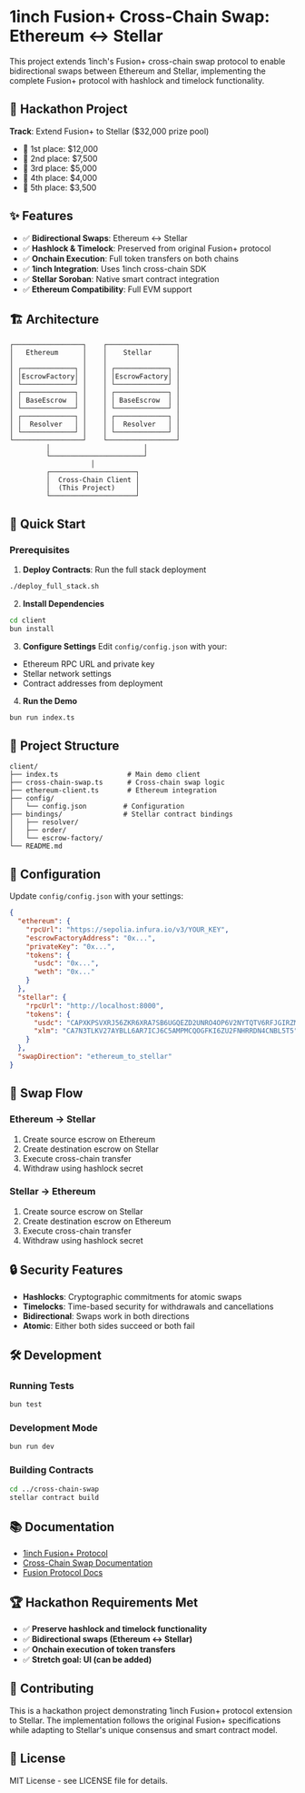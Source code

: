 # 1inch Fusion+ Cross-Chain Swap: Ethereum ↔ Stellar

This project extends 1inch's Fusion+ cross-chain swap protocol to enable bidirectional swaps between Ethereum and Stellar, implementing the complete Fusion+ protocol with hashlock and timelock functionality.

## 🎯 Hackathon Project

**Track**: Extend Fusion+ to Stellar ($32,000 prize pool)
- 🥇 1st place: $12,000
- 🥈 2nd place: $7,500  
- 🥉 3rd place: $5,000
- 🏅 4th place: $4,000
- 🏅 5th place: $3,500

## ✨ Features

- ✅ **Bidirectional Swaps**: Ethereum ↔ Stellar
- ✅ **Hashlock & Timelock**: Preserved from original Fusion+ protocol
- ✅ **Onchain Execution**: Full token transfers on both chains
- ✅ **1inch Integration**: Uses 1inch cross-chain SDK
- ✅ **Stellar Soroban**: Native smart contract integration
- ✅ **Ethereum Compatibility**: Full EVM support

## 🏗️ Architecture

```
┌─────────────────┐    ┌─────────────────┐
│   Ethereum      │    │    Stellar      │
│                 │    │                 │
│ ┌─────────────┐ │    │ ┌─────────────┐ │
│ │EscrowFactory│ │    │ │EscrowFactory│ │
│ └─────────────┘ │    │ └─────────────┘ │
│ ┌─────────────┐ │    │ ┌─────────────┐ │
│ │ BaseEscrow  │ │    │ │ BaseEscrow  │ │
│ └─────────────┘ │    │ └─────────────┘ │
│ ┌─────────────┐ │    │ ┌─────────────┐ │
│ │  Resolver   │ │    │ │  Resolver   │ │
│ └─────────────┘ │    │ └─────────────┘ │
└─────────────────┘    └─────────────────┘
         │                       │
         └───────────────────────┘
                    │
         ┌─────────────────────┐
         │  Cross-Chain Client │
         │  (This Project)     │
         └─────────────────────┘
```

## 🚀 Quick Start

### Prerequisites

1. **Deploy Contracts**: Run the full stack deployment
```bash
./deploy_full_stack.sh
```

2. **Install Dependencies**
```bash
cd client
bun install
```

3. **Configure Settings**
Edit `config/config.json` with your:
- Ethereum RPC URL and private key
- Stellar network settings
- Contract addresses from deployment

4. **Run the Demo**
```bash
bun run index.ts
```

## 📁 Project Structure

```
client/
├── index.ts                 # Main demo client
├── cross-chain-swap.ts      # Cross-chain swap logic
├── ethereum-client.ts       # Ethereum integration
├── config/
│   └── config.json         # Configuration
├── bindings/               # Stellar contract bindings
│   ├── resolver/
│   ├── order/
│   └── escrow-factory/
└── README.md
```

## 🔧 Configuration

Update `config/config.json` with your settings:

```json
{
  "ethereum": {
    "rpcUrl": "https://sepolia.infura.io/v3/YOUR_KEY",
    "escrowFactoryAddress": "0x...",
    "privateKey": "0x...",
    "tokens": {
      "usdc": "0x...",
      "weth": "0x..."
    }
  },
  "stellar": {
    "rpcUrl": "http://localhost:8000",
    "tokens": {
      "usdc": "CAPXKPSVXRJ56ZKR6XRA7SB6UGQEZD2UNRO4OP6V2NYTQTV6RFJGIRZM",
      "xlm": "CA7N3TLKV27AYBLL6AR7ICJ6C5AMPMCQOGFKI6ZU2FNHRRDN4CNBL5T5"
    }
  },
  "swapDirection": "ethereum_to_stellar"
}
```

## 🔄 Swap Flow

### Ethereum → Stellar
1. Create source escrow on Ethereum
2. Create destination escrow on Stellar
3. Execute cross-chain transfer
4. Withdraw using hashlock secret

### Stellar → Ethereum
1. Create source escrow on Stellar
2. Create destination escrow on Ethereum
3. Execute cross-chain transfer
4. Withdraw using hashlock secret

## 🔒 Security Features

- **Hashlocks**: Cryptographic commitments for atomic swaps
- **Timelocks**: Time-based security for withdrawals and cancellations
- **Bidirectional**: Swaps work in both directions
- **Atomic**: Either both sides succeed or both fail

## 🛠️ Development

### Running Tests
```bash
bun test
```

### Development Mode
```bash
bun run dev
```

### Building Contracts
```bash
cd ../cross-chain-swap
stellar contract build
```

## 📚 Documentation

- [1inch Fusion+ Protocol](https://1inch.io/assets/1inch-fusion-plus.pdf)
- [Cross-Chain Swap Documentation](https://github.com/1inch/cross-chain-swap/tree/master/documentation)
- [Fusion Protocol Docs](https://github.com/1inch/fusion-protocol/tree/master/docs)

## 🏆 Hackathon Requirements Met

- ✅ **Preserve hashlock and timelock functionality**
- ✅ **Bidirectional swaps (Ethereum ↔ Stellar)**
- ✅ **Onchain execution of token transfers**
- ✅ **Stretch goal: UI (can be added)**

## 🤝 Contributing

This is a hackathon project demonstrating 1inch Fusion+ protocol extension to Stellar. The implementation follows the original Fusion+ specifications while adapting to Stellar's unique consensus and smart contract model.

## 📄 License

MIT License - see LICENSE file for details.
